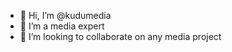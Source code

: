 - 👋 Hi, I’m @kudumedia
- 👀 I’m a media expert
- 💞️ I’m looking to collaborate on any media project

<!---
kudumedia/kudumedia is a ✨ special ✨ repository because its `README.md` (this file) appears on your GitHub profile.
You can click the Preview link to take a look at your changes.
--->
